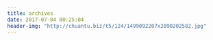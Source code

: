 ```yaml
---
title: archives
date: 2017-07-04 00:25:04
header-img: "http://chuantu.biz/t5/124/1499092207x2890202582.jpg"
---
```

